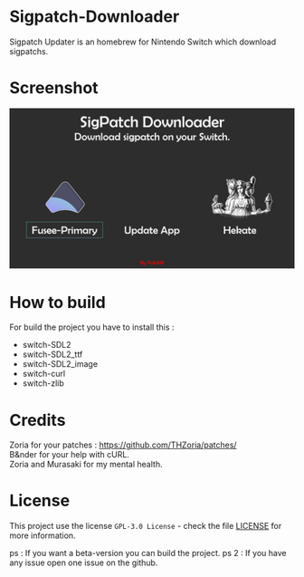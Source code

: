 # Sigpatch-Downloader
Sigpatch Updater is an homebrew for Nintendo Switch which download sigpatchs.

# Screenshot

 ![Alt Text](https://raw.githubusercontent.com/PoloNX/sigpatch-downloader/main/screenshots/screenshot.jpg)

# How to build

For build the project you have to install this :  
- switch-SDL2
- switch-SDL2_ttf
- switch-SDL2_image
- switch-curl
- switch-zlib

# Credits
Zoria for your patches : https://github.com/THZoria/patches/  
B&nder for your help with cURL.  
Zoria and Murasaki for my mental health.

# License

This project use the license ``GPL-3.0 License`` - check the file [LICENSE](https://github.com/PoloNX/sigpatch-downloader/blob/main/LICENSE) for more information.

ps : If you want a beta-version you can build the project.
ps 2 : If you have any issue open one issue on the github.

